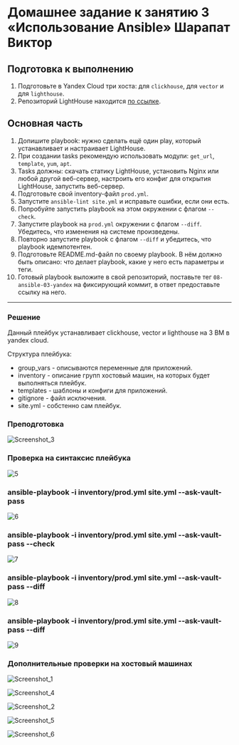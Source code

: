 # Домашнее задание к занятию 3 «Использование Ansible» Шарапат Виктор

## Подготовка к выполнению

1. Подготовьте в Yandex Cloud три хоста: для `clickhouse`, для `vector` и для `lighthouse`.
2. Репозиторий LightHouse находится [по ссылке](https://github.com/VKCOM/lighthouse).

## Основная часть

1. Допишите playbook: нужно сделать ещё один play, который устанавливает и настраивает LightHouse.
2. При создании tasks рекомендую использовать модули: `get_url`, `template`, `yum`, `apt`.
3. Tasks должны: скачать статику LightHouse, установить Nginx или любой другой веб-сервер, настроить его конфиг для открытия LightHouse, запустить веб-сервер.
4. Подготовьте свой inventory-файл `prod.yml`.
5. Запустите `ansible-lint site.yml` и исправьте ошибки, если они есть.
6. Попробуйте запустить playbook на этом окружении с флагом `--check`.
7. Запустите playbook на `prod.yml` окружении с флагом `--diff`. Убедитесь, что изменения на системе произведены.
8. Повторно запустите playbook с флагом `--diff` и убедитесь, что playbook идемпотентен.
9. Подготовьте README.md-файл по своему playbook. В нём должно быть описано: что делает playbook, какие у него есть параметры и теги.
10. Готовый playbook выложите в свой репозиторий, поставьте тег `08-ansible-03-yandex` на фиксирующий коммит, в ответ предоставьте ссылку на него.

---

### Решение

Данный плейбук устанавливает clickhouse, vector и lighthouse на 3 ВМ в yandex cloud.

Структура плейбука:

* group_vars - описываются переменные для приложений.
* inventory - описание групп хостовый машин, на которых будет выполняться плейбук.
* templates - шаблоны и конфиги для приложений.
* gitignore - файл исключения.
* site.yml - собстенно сам плейбук.

### Преподготовка

![Screenshot_3](https://github.com/user-attachments/assets/e9789520-164d-41f2-81ea-5fe97ae04cb6)

### Проверка на синтаксис плейбука

![5](https://github.com/user-attachments/assets/47b50c58-f074-4f61-8a17-bbfa3d5c8e1f)

### ansible-playbook -i inventory/prod.yml site.yml --ask-vault-pass

![6](https://github.com/user-attachments/assets/e7f884f2-f70d-4807-9ae5-e8e0355a581e)


### ansible-playbook -i inventory/prod.yml site.yml --ask-vault-pass --check

![7](https://github.com/user-attachments/assets/1337377d-3a05-4623-a1c8-0a386545d5da)

### ansible-playbook -i inventory/prod.yml site.yml --ask-vault-pass --diff

![8](https://github.com/user-attachments/assets/569d7713-2bec-410c-a886-f9dad044233f)

### ansible-playbook -i inventory/prod.yml site.yml --ask-vault-pass --diff

![9](https://github.com/user-attachments/assets/32aedee2-77c8-4f5b-b24a-95d88d26dacf)

### Дополнительные проверки на хостовый машинах

![Screenshot_1](https://github.com/user-attachments/assets/031fd8f3-64e6-4c5a-8fee-39ae1500710c)

![Screenshot_4](https://github.com/user-attachments/assets/b3059ebf-1a07-4947-b323-8efeb30a23d7)

![Screenshot_2](https://github.com/user-attachments/assets/57551a93-baf5-48e8-9d1f-d90b26dda307)

![Screenshot_5](https://github.com/user-attachments/assets/41bc477b-baa9-4af7-bad7-2993a4e4252a)

![Screenshot_6](https://github.com/user-attachments/assets/c79787e9-8d3c-447d-be31-30082ddf0fe0)

